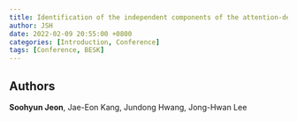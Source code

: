 ```yaml
---
title: Identification of the independent components of the attention-deficit hyperactivity disorder using fMRI and gene expression data
author: JSH
date: 2022-02-09 20:55:00 +0800
categories: [Introduction, Conference]
tags: [Conference, BESK]
---
```


## Authors
**Soohyun Jeon**, Jae-Eon Kang, Jundong Hwang, Jong-Hwan Lee
